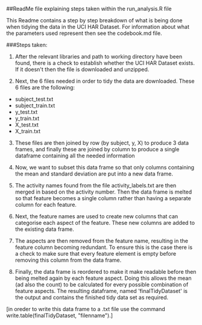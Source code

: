 ##ReadMe file explaining steps taken within the run_analysis.R file

This Readme contains a step by step breakdown of what is being done when tidying the data in the UCI HAR Dataset. For information about what the parameters used represent then see the codebook.md file.

###Steps taken:

1) After the relevant libraries and path to working directory have been found, there is a check to establish whether the UCI HAR Dataset exists. If it doesn't then the file is downloaded and unzipped.

2) Next, the 6 files needed in order to tidy the data are downloaded. These 6 files are the following:
* subject_test.txt
* subject_train.txt
* y_test.txt
* y_train.txt
* X_test.txt
* X_train.txt

3) These files are then joined by row (by subject, y, X) to produce 3 data frames, and finally these are joined by column to produce a single dataframe containing all the needed information

4) Now, we want to subset this data frame so that only columns containing the mean and standard deviation are put into a new data frame.

5) The activity names found from the file activity_labels.txt are then merged in based on the activity number. Then the data frame is melted so that feature becomes a single column rather than having a separate column for each feature.

6) Next, the feature names are used to create new columns that can categorise each aspect of the feature. These new columns are added to the existing data frame. 

7) The aspects are then removed from the feature name, resulting in the feature column becoming redundant. To ensure this is the case there is a check to make sure that every feature element is empty before removing this column from the data frame.

8) Finally, the data frame is reordered to make it make readable before then being melted again by each feature aspect. Doing this allows the mean (ad also the count) to be calculated for every possible combination of feature aspects. 
The resulting dataframe, named 'finalTidyDataset' is the output and contains the finished tidy data set as required.

[in oreder to write this data frame to a .txt file use the command write.table(finalTidyDataset, "filenname").]


